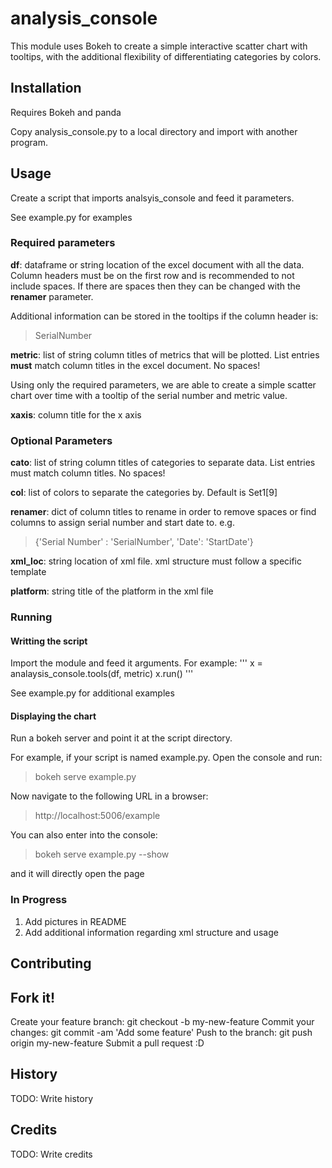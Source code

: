 # analysis_console

This module uses Bokeh to create a simple interactive scatter chart with tooltips, with the additional flexibility of differentiating categories by colors. 

## Installation

Requires Bokeh and panda

Copy analysis_console.py to a local directory and import with another program.

## Usage
Create a script that imports analsyis_console and feed it parameters.

See example.py for examples 

### Required parameters
**df**: dataframe or string location of the excel document with all the data. Column headers must be on the first row and is recommended to not include spaces. If there are spaces then they can be changed with the **renamer** parameter.

Additional information can be stored in the tooltips if the column header is:
>SerialNumber

**metric**: list of string column titles of metrics that will be plotted. List entries **must** match column titles in the excel document. No spaces! 

Using only the required parameters, we are able to create a simple scatter chart over time with a tooltip of the serial number and metric value. 

**xaxis**: column title for the x axis

### Optional Parameters
**cato**: list of string column titles of categories to separate data. List entries must match column titles. No spaces!

**col**: list of colors to separate the categories by. Default is Set1[9]

**renamer**: dict of column titles to rename in order to remove spaces or find columns to assign serial number and start date to. e.g. 
>{'Serial Number' : 'SerialNumber', 'Date': 'StartDate'}

**xml_loc**: string location of xml file. xml structure must follow a specific template

**platform**: string title of the platform in the xml file

### Running
#### Writting the script
Import the module and feed it arguments. For example:
'''
x = analaysis_console.tools(df, metric)
x.run()
'''

See example.py for additional examples

#### Displaying the chart
Run a bokeh server and point it at the script directory. 

For example, if your script is named example.py.
Open the console and run:
>bokeh serve example.py

Now navigate to the following URL in a browser:
>http://localhost:5006/example

You can also enter into the console:
>bokeh serve example.py --show

and it will directly open the page

### In Progress
1. Add pictures in README
2. Add additional information regarding xml structure and usage

## Contributing

## Fork it!
Create your feature branch: git checkout -b my-new-feature
Commit your changes: git commit -am 'Add some feature'
Push to the branch: git push origin my-new-feature
Submit a pull request :D
## History

TODO: Write history

## Credits

TODO: Write credits

